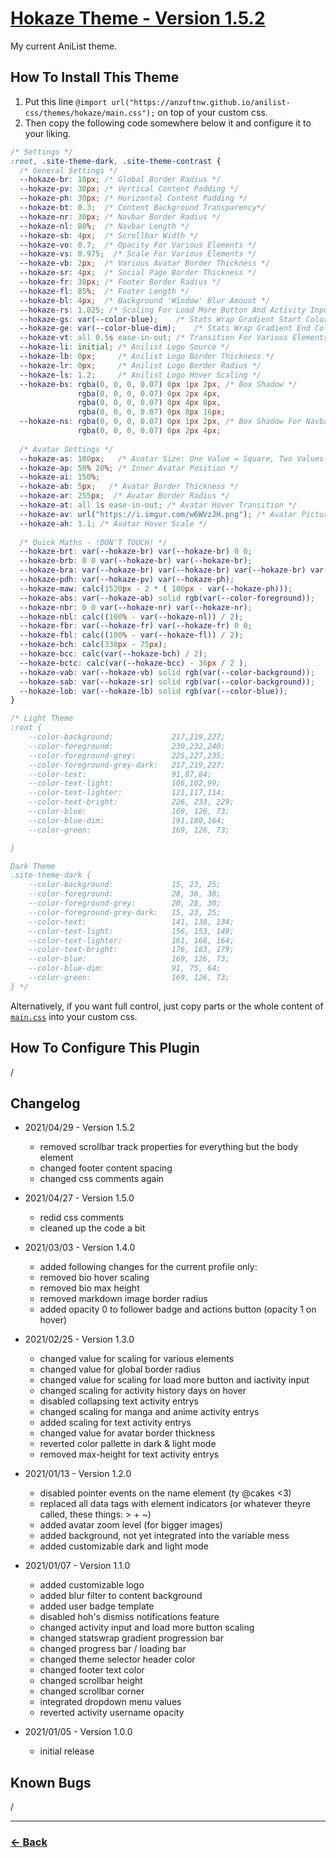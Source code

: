 # [Hokaze Theme - Version 1.5.2](https://anzuftnw.github.io/anilist-css/themes/hokaze/main.css)
My current AniList theme.<br>

## How To Install This Theme
1. Put this line `@import url("https://anzuftnw.github.io/anilist-css/themes/hokaze/main.css");` on top of your custom css.
2. Then copy the following code somewhere below it and configure it to your liking.
```css
/* Settings */
:root, .site-theme-dark, .site-theme-contrast {
  /* General Settings */
  --hokaze-br: 10px; /* Global Border Radius */
  --hokaze-pv: 30px; /* Vertical Content Padding */
  --hokaze-ph: 30px; /* Horizontal Content Padding */
  --hokaze-bt: 0.3;  /* Content Background Transparency*/
  --hokaze-nr: 30px; /* Navbar Border Radius */
  --hokaze-nl: 80%;  /* Navbar Length */
  --hokaze-sb: 4px;  /* Scrollbar Width */
  --hokaze-vo: 0.7;  /* Opacity For Various Elements */
  --hokaze-vs: 0.975;  /* Scale For Various Elements */
  --hokaze-vb: 2px;  /* Various Avatar Border Thickness */
  --hokaze-sr: 4px;  /* Social Page Border Thickness */
  --hokaze-fr: 30px; /* Footer Border Radius */
  --hokaze-fl: 85%;  /* Footer Length */
  --hokaze-bl: 4px;  /* Background 'Window' Blur Amount */
  --hokaze-rs: 1.025; /* Scaling For Load More Button And Activity Input */
  --hokaze-gs: var(--color-blue);    /* Stats Wrap Gradient Start Color */
  --hokaze-ge: var(--color-blue-dim);    /* Stats Wrap Gradient End Color */
  --hokaze-vt: all 0.5s ease-in-out; /* Transition For Various Elements */
  --hokaze-li: initial; /* Anilist Logo Source */ 
  --hokaze-lb: 0px;     /* Anilist Logo Border Thickness */
  --hokaze-lr: 0px;     /* Anilist Logo Border Radius */
  --hokaze-ls: 1.2;     /* Anilist Logo Hover Scaling */
  --hokaze-bs: rgba(0, 0, 0, 0.07) 0px 1px 2px, /* Box Shadow */
               rgba(0, 0, 0, 0.07) 0px 2px 4px,
               rgba(0, 0, 0, 0.07) 0px 4px 8px,
               rgba(0, 0, 0, 0.07) 0px 8px 16px;
  --hokaze-ns: rgba(0, 0, 0, 0.07) 0px 1px 2px, /* Box Shadow For Navbar */
               rgba(0, 0, 0, 0.07) 0px 2px 4px;
  
  /* Avatar Settings */
  --hokaze-as: 100px;   /* Avatar Size: One Value = Square, Two Values = Rectangle */
  --hokaze-ap: 50% 20%; /* Inner Avatar Position */
  --hokaze-ai: 150%;
  --hokaze-ab: 5px;   /* Avatar Border Thickness */
  --hokaze-ar: 255px;  /* Avatar Border Radius */
  --hokaze-at: all 1s ease-in-out; /* Avatar Hover Transition */
  --hokaze-av: url("https://i.imgur.com/w6WVzJH.png"); /* Avatar Picture Link */
  --hokaze-ah: 1.1; /* Avatar Hover Scale */
  
  /* Quick Maths - !DON'T TOUCH! */
  --hokaze-brt: var(--hokaze-br) var(--hokaze-br) 0 0;
  --hokaze-brb: 0 0 var(--hokaze-br) var(--hokaze-br);
  --hokaze-bra: var(--hokaze-br) var(--hokaze-br) var(--hokaze-br) var(--hokaze-br);
  --hokaze-pdh: var(--hokaze-pv) var(--hokaze-ph);
  --hokaze-maw: calc(1520px - 2 * ( 100px - var(--hokaze-ph)));
  --hokaze-abs: var(--hokaze-ab) solid rgb(var(--color-foreground));
  --hokaze-nbr: 0 0 var(--hokaze-nr) var(--hokaze-nr);
  --hokaze-nbl: calc((100% - var(--hokaze-nl)) / 2);
  --hokaze-fbr: var(--hokaze-fr) var(--hokaze-fr) 0 0;
  --hokaze-fbl: calc((100% - var(--hokaze-fl)) / 2);
  --hokaze-bch: calc(330px - 75px);
  --hokaze-bcc: calc(var(--hokaze-bch) / 2);
  --hokaze-bctc: calc(var(--hokaze-bcc) - 36px / 2 );
  --hokaze-vab: var(--hokaze-vb) solid rgb(var(--color-background));  
  --hokaze-sab: var(--hokaze-sr) solid rgb(var(--color-background));
  --hokaze-lob: var(--hokaze-lb) solid rgb(var(--color-blue));
}

/* Light Theme
:root {
    --color-background:             217,219,227;
    --color-foreground:             230,232,240;
    --color-foreground-grey:        225,227,235;
    --color-foreground-grey-dark:   217,219,227;
    --color-text:                   91,87,84;
    --color-text-light:             106,102,99;
    --color-text-lighter:           121,117,114;
    --color-text-bright:            226, 233, 229;
    --color-blue:                   169, 126, 73;
    --color-blue-dim:               191,180,164;
    --color-green:                  169, 126, 73;

}

Dark Theme
.site-theme-dark {
    --color-background:             15, 23, 25;
    --color-foreground:             28, 36, 38;
    --color-foreground-grey:        20, 28, 30;
    --color-foreground-grey-dark:   15, 23, 25;
    --color-text:                   141, 138, 134; 
    --color-text-light:             156, 153, 149;
    --color-text-lighter:           161, 168, 164;
    --color-text-bright:            176, 183, 179;
    --color-blue:                   169, 126, 73;
    --color-blue-dim:               91, 75, 64;
    --color-green:                  169, 126, 73;
} */
```
Alternatively, if you want full control, just copy parts or the whole content of [`main.css`](https://anzuftnw.github.io/anilist-css/themes/hokaze/main.css) into your custom css.


## How To Configure This Plugin
/

## Changelog
- 2021/04/29 - Version 1.5.2
  - removed scrollbar track properties for everything but the body element
  - changed footer content spacing
  - changed css comments again
        
- 2021/04/27 - Version 1.5.0
  - redid css comments
  - cleaned up the code a bit

- 2021/03/03 - Version 1.4.0
  - added following changes for the current profile only:
  - removed bio hover scaling
  - removed bio max height
  - removed markdown image border radius
  - added opacity 0 to follower badge and actions button (opacity 1 on hover)

- 2021/02/25 - Version 1.3.0
  - changed value for scaling for various elements
  - changed value for global border radius
  - changed value for scaling for load more button and iactivity input
  - changed scaling for activity history days on hover
  - disabled collapsing text activity entrys
  - changed scaling for manga and anime activity entrys
  - added scaling for text activity entrys
  - changed value for avatar border thickness
  - reverted color pallette in dark & light mode
  - removed max-height for text activity entrys

- 2021/01/13 - Version 1.2.0
  - disabled pointer events on the name element (ty @cakes <3)
  - replaced all data tags with element indicators (or whatever theyre called, these things: > + ~)
  - added avatar zoom level (for bigger images)
  - added background, not yet integrated into the variable mess
  - added customizable dark and light mode

- 2021/01/07 - Version 1.1.0
  - added customizable logo
  - added blur filter to content background
  - added user badge template
  - disabled hoh's dismiss notifications feature
  - changed activity input and load more button scaling
  - changed statswrap gradient progression bar
  - changed progress bar / loading bar
  - changed theme selector header color
  - changed footer text color
  - changed scrollbar height
  - changed scrollbar corner
  - integrated dropdown menu values
  - reverted activity username opacity

- 2021/01/05 - Version 1.0.0
  - initial release

## Known Bugs
/

---
### [<- Back](https://anzuftnw.github.io/anilist-css/themes/)  
